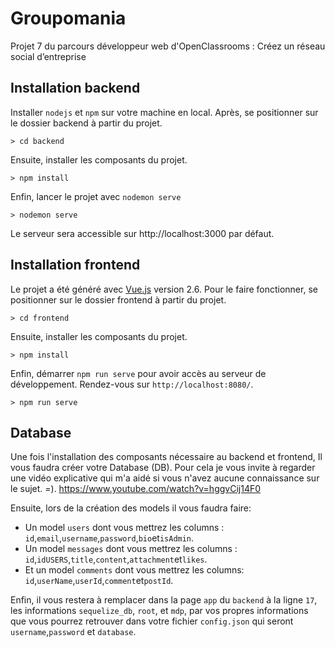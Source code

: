 # Groupomania
Projet 7 du parcours développeur web d'OpenClassrooms : Créez un réseau social d’entreprise

## Installation backend
Installer `nodejs` et `npm` sur votre machine en local. Après, se positionner sur le dossier backend à partir du projet.
```
> cd backend
```
Ensuite, installer les composants du projet.
```
> npm install
```
Enfin, lancer le projet avec `nodemon serve`
```
> nodemon serve
```
Le serveur sera accessible sur http://localhost:3000 par défaut.

## Installation frontend
Le projet a été généré avec [Vue.js](https://vuejs.org/) version 2.6.
Pour le faire fonctionner, se positionner sur le dossier frontend à partir du projet.
```
> cd frontend
```
Ensuite, installer les composants du projet.
```
> npm install
```
Enfin, démarrer `npm run serve` pour avoir accès au serveur de développement. Rendez-vous sur `http://localhost:8080/`.
```
> npm run serve
```

## Database
Une fois l'installation des composants nécessaire au backend et frontend,
Il vous faudra créer votre Database (DB). Pour cela je vous invite à regarder une vidéo explicative qui m'a aidé si vous n'avez aucune connaissance sur le sujet. =).
https://www.youtube.com/watch?v=hggvCij14F0         

Ensuite, lors de la création des models il vous faudra faire:
- Un model `users` dont vous mettrez les columns : `id`,`email`,`username`,`password`,`bio`et`isAdmin`.
- Un model `messages` dont vous mettrez les columns : `id`,`idUSERS`,`title`,`content`,`attachment`et`likes`.
- Et un model `comments` dont vous mettrez les columns: `id`,`userName`,`userId`,`comment`et`postId`.

Enfin, il vous restera à remplacer dans la page `app` du `backend` à la ligne `17`, les informations `sequelize_db`, `root`, et `mdp`,
par vos propres informations que vous pourrez retrouver dans votre fichier `config.json` qui seront `username`,`password` et `database`.
